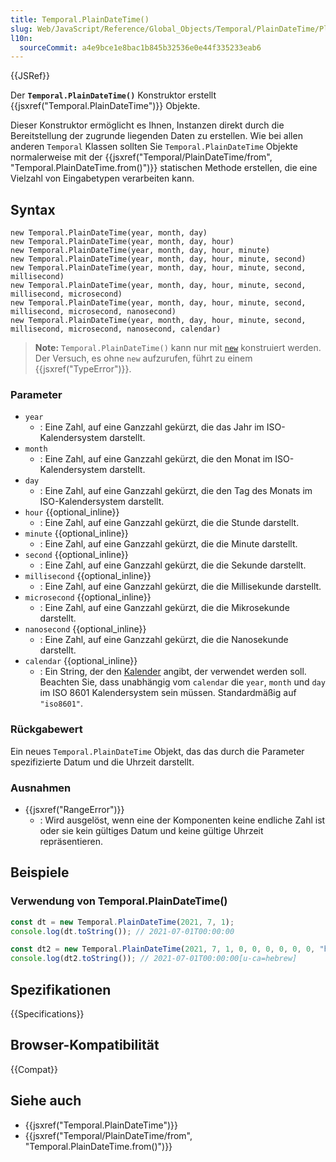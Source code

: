 ```yaml
---
title: Temporal.PlainDateTime()
slug: Web/JavaScript/Reference/Global_Objects/Temporal/PlainDateTime/PlainDateTime
l10n:
  sourceCommit: a4e9bce1e8bac1b845b32536e0e44f335233eab6
---
```


{{JSRef}}

Der **`Temporal.PlainDateTime()`** Konstruktor erstellt {{jsxref("Temporal.PlainDateTime")}} Objekte.

Dieser Konstruktor ermöglicht es Ihnen, Instanzen direkt durch die Bereitstellung der zugrunde liegenden Daten zu erstellen. Wie bei allen anderen `Temporal` Klassen sollten Sie `Temporal.PlainDateTime` Objekte normalerweise mit der {{jsxref("Temporal/PlainDateTime/from", "Temporal.PlainDateTime.from()")}} statischen Methode erstellen, die eine Vielzahl von Eingabetypen verarbeiten kann.

## Syntax

```js-nolint
new Temporal.PlainDateTime(year, month, day)
new Temporal.PlainDateTime(year, month, day, hour)
new Temporal.PlainDateTime(year, month, day, hour, minute)
new Temporal.PlainDateTime(year, month, day, hour, minute, second)
new Temporal.PlainDateTime(year, month, day, hour, minute, second, millisecond)
new Temporal.PlainDateTime(year, month, day, hour, minute, second, millisecond, microsecond)
new Temporal.PlainDateTime(year, month, day, hour, minute, second, millisecond, microsecond, nanosecond)
new Temporal.PlainDateTime(year, month, day, hour, minute, second, millisecond, microsecond, nanosecond, calendar)
```

> **Note:** `Temporal.PlainDateTime()` kann nur mit [`new`](/de/docs/Web/JavaScript/Reference/Operators/new) konstruiert werden. Der Versuch, es ohne `new` aufzurufen, führt zu einem {{jsxref("TypeError")}}.

### Parameter

- `year`
  - : Eine Zahl, auf eine Ganzzahl gekürzt, die das Jahr im ISO-Kalendersystem darstellt.
- `month`
  - : Eine Zahl, auf eine Ganzzahl gekürzt, die den Monat im ISO-Kalendersystem darstellt.
- `day`
  - : Eine Zahl, auf eine Ganzzahl gekürzt, die den Tag des Monats im ISO-Kalendersystem darstellt.
- `hour` {{optional_inline}}
  - : Eine Zahl, auf eine Ganzzahl gekürzt, die die Stunde darstellt.
- `minute` {{optional_inline}}
  - : Eine Zahl, auf eine Ganzzahl gekürzt, die die Minute darstellt.
- `second` {{optional_inline}}
  - : Eine Zahl, auf eine Ganzzahl gekürzt, die die Sekunde darstellt.
- `millisecond` {{optional_inline}}
  - : Eine Zahl, auf eine Ganzzahl gekürzt, die die Millisekunde darstellt.
- `microsecond` {{optional_inline}}
  - : Eine Zahl, auf eine Ganzzahl gekürzt, die die Mikrosekunde darstellt.
- `nanosecond` {{optional_inline}}
  - : Eine Zahl, auf eine Ganzzahl gekürzt, die die Nanosekunde darstellt.
- `calendar` {{optional_inline}}
  - : Ein String, der den [Kalender](/de/docs/Web/JavaScript/Reference/Global_Objects/Temporal#calendars) angibt, der verwendet werden soll. Beachten Sie, dass unabhängig vom `calendar` die `year`, `month` und `day` im ISO 8601 Kalendersystem sein müssen. Standardmäßig auf `"iso8601"`.

### Rückgabewert

Ein neues `Temporal.PlainDateTime` Objekt, das das durch die Parameter spezifizierte Datum und die Uhrzeit darstellt.

### Ausnahmen

- {{jsxref("RangeError")}}
  - : Wird ausgelöst, wenn eine der Komponenten keine endliche Zahl ist oder sie kein gültiges Datum und keine gültige Uhrzeit repräsentieren.

## Beispiele

### Verwendung von Temporal.PlainDateTime()

```js
const dt = new Temporal.PlainDateTime(2021, 7, 1);
console.log(dt.toString()); // 2021-07-01T00:00:00

const dt2 = new Temporal.PlainDateTime(2021, 7, 1, 0, 0, 0, 0, 0, 0, "hebrew");
console.log(dt2.toString()); // 2021-07-01T00:00:00[u-ca=hebrew]
```

## Spezifikationen

{{Specifications}}

## Browser-Kompatibilität

{{Compat}}

## Siehe auch

- {{jsxref("Temporal.PlainDateTime")}}
- {{jsxref("Temporal/PlainDateTime/from", "Temporal.PlainDateTime.from()")}}

